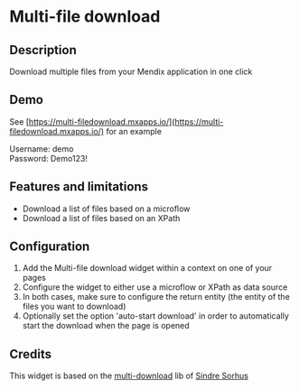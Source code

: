 # Multi-file download

## Description
Download multiple files from your Mendix application in one click

## Demo
See [https://multi-filedownload.mxapps.io/](https://multi-filedownload.mxapps.io/) for an example

Username: demo  
Password: Demo123!

## Features and limitations
*	Download a list of files based on a microflow
*	Download a list of files based on an XPath

## Configuration
1.	Add the Multi-file download widget within a context on one of your pages
2.	Configure the widget to either use a microflow or XPath as data source
3.	In both cases, make sure to configure the return entity (the entity of the files you want to download)
4.  Optionally set the option 'auto-start download' in order to automatically start the download when the page is opened

## Credits
This widget is based on the [multi-download](https://github.com/sindresorhus/multi-download) lib of [Sindre Sorhus](https://github.com/sindresorhus)
